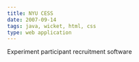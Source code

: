 ```yaml
---
title: NYU CESS
date: 2007-09-14
tags: java, wicket, html, css
type: web application
---
```


Experiment participant recruitment software
